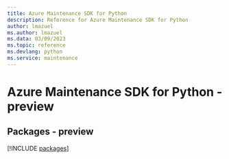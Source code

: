 ```yaml
---
title: Azure Maintenance SDK for Python
description: Reference for Azure Maintenance SDK for Python
author: lmazuel
ms.author: lmazuel
ms.data: 03/09/2023
ms.topic: reference
ms.devlang: python
ms.service: maintenance
---
```

# Azure Maintenance SDK for Python - preview
## Packages - preview
[!INCLUDE [packages](maintenance-index.md)]
